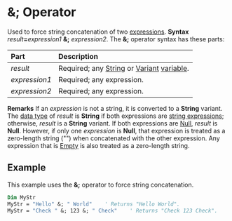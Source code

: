 
# &; Operator



Used to force string concatenation of two [expressions](b8bdf64f-5920-1ae9-16d0-b26d09524a30.md).
 **Syntax**
 _result_**=**_expression1_ **&;** _expression2_.
The  **&;** operator syntax has these parts:


|**Part**|**Description**|
|:-----|:-----|
| _result_|Required; any [String](b8bdf64f-5920-1ae9-16d0-b26d09524a30.md) or [Variant](b8bdf64f-5920-1ae9-16d0-b26d09524a30.md) [variable](b8bdf64f-5920-1ae9-16d0-b26d09524a30.md).|
| _expression1_|Required; any expression.|
| _expression2_|Required; any expression.|
 **Remarks**
If an  _expression_ is not a string, it is converted to a **String** variant. The [data type](b8bdf64f-5920-1ae9-16d0-b26d09524a30.md) of _result_ is **String** if both expressions are [string expressions](b8bdf64f-5920-1ae9-16d0-b26d09524a30.md); otherwise,  _result_ is a **String** variant. If both expressions are [Null](b8bdf64f-5920-1ae9-16d0-b26d09524a30.md),  _result_ is **Null**. However, if only one _expression_ is **Null**, that expression is treated as a zero-length string ("") when concatenated with the other expression. Any expression that is [Empty](b8bdf64f-5920-1ae9-16d0-b26d09524a30.md) is also treated as a zero-length string.

## Example

This example uses the  **&;** operator to force string concatenation.


```vb
Dim MyStr
MyStr = "Hello" &; " World"    ' Returns "Hello World".
MyStr = "Check " &; 123 &; " Check"    ' Returns "Check 123 Check".


```

